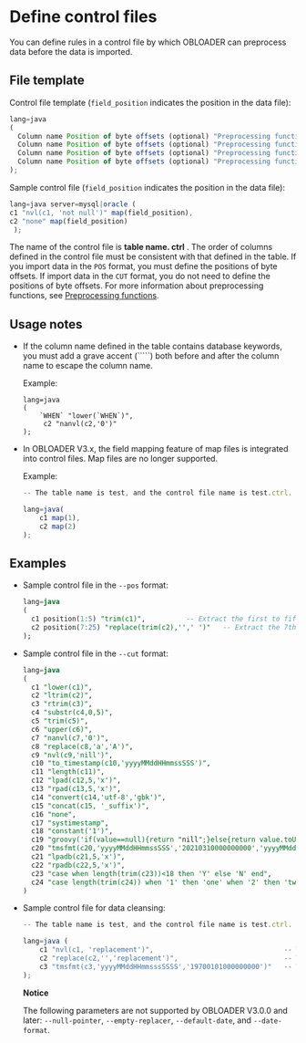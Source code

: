 Define control files 
=========================================

You can define rules in a control file by which OBLOADER can preprocess data before the data is imported. 

File template 
----------------------------------

Control file template (`field_position` indicates the position in the data file):

```javascript
lang=java 
(
  Column name Position of byte offsets (optional) "Preprocessing function" (optional) Mapping definition (optional),
  Column name Position of byte offsets (optional) "Preprocessing function" (optional) Mapping definition (optional),
  Column name Position of byte offsets (optional) "Preprocessing function" (optional) Mapping definition (optional),
  Column name Position of byte offsets (optional) "Preprocessing function" (optional) Mapping definition (optional)
);
```



Sample control file (`field_position` indicates the position in the data file):

```JavaScript
lang=java server=mysql|oracle (     
c1 "nvl(c1, 'not null')" map(field_position),     
c2 "none" map(field_position)
 );
```



The name of the control file is **table name. ctrl** . The order of columns defined in the control file must be consistent with that defined in the table. If you import data in the `POS` format, you must define the positions of byte offsets. If import data in the `CUT` format, you do not need to define the positions of byte offsets. For more information about preprocessing functions, see [Preprocessing functions](../../../3.OBDUMPER/2.obdumper-user-guide/4.obdumper-data-processing/2.obdumper-preprocessing-functions.md).

Usage notes 
--------------------------------

* If the column name defined in the table contains database keywords, you must add a grave accent (`````) both before and after the column name to escape the column name. 

  Example:

  ```unknow
  lang=java
  (
      `WHEN` "lower(`WHEN`)",
       c2 "nanvl(c2,'0')"
  );
  ```

  

* In OBLOADER V3.x, the field mapping feature of map files is integrated into control files. Map files are no longer supported. 

  Example:

  ```javascript
  -- The table name is test, and the control file name is test.ctrl. Configurations:
  
  lang=java(
      c1 map(1),
      c2 map(2)
  );
  ```

  




Examples 
-----------------------------

* Sample control file in the `--pos` format:

  ```sql
  lang=java
  (
    c1 position(1:5) "trim(c1)",          -- Extract the first to fifth bytes of characters from values in Column c1 and truncate the leading and trailing spaces of the result.
    c2 position(7:25) "replace(trim(c2),'',' ')"   -- Extract the 7th to 25th bytes of characters from values in Column c2, truncate the leading and trailing spaces of the result, and replace empty characters with spaces.
  );
  ```

  

* Sample control file in the `--cut` format:

  ```sql
  lang=java
  (
    c1 "lower(c1)",                                                                                 -- Convert letters of values in Column c1 to lowercase.
    c2 "ltrim(c2)",                                                                                 -- Truncate leading spaces of values in Column c2.
    c3 "rtrim(c3)",                                                                                 -- Truncate trailing spaces of values in Column c3.
    c4 "substr(c4,0,5)",                                                                            -- Extract a substring of five characters from values in Column c4. The extraction starts from the first byte of each value.
    c5 "trim(c5)",                                                                                  -- Truncate leading and trailing spaces of values in Column c5.
    c6 "upper(c6)",                                                                                 -- Convert letters of values in Column c6 to uppercase.
    c7 "nanvl(c7,'0')",                                                                             -- Verify values in Column c7 and return 0 for non-numeric values.
    c8 "replace(c8,'a','A')",                                                                       -- Replace Letter 'a' of values in Column c8 with Letter 'A'.
    c9 "nvl(c9,'nill')",                                                                            -- Verify whether values in Column c9 are null and return nill for null values.
    c10 "to_timestamp(c10,'yyyyMMddHHmmssSSS')",                                                    -- Convert values in Column c10 to the yyyy-MM-dd HH:mm:ss.SSS format. Return null if formatting fails.
    c11 "length(c11)",                                                                              -- Calculate the length of values in Column c11.
    c12 "lpad(c12,5,'x')",                                                                          -- Append a string of five 'x' to the left of values in Column c12.
    c13 "rpad(c13,5,'x')",                                                                          -- Append a string of five 'x' to the right of values in Column c13.
    c14 "convert(c14,'utf-8','gbk')",                                                               -- Convert the encoding of values in Column c14 from GBK to UTF-8.
    c15 "concat(c15, '_suffix')",                                                                   -- Concatenate values in Column c15 with a specific constant.
    c16 "none",                                                                                     -- Do not process values in Column c16.
    c17 "systimestamp",                                                                             -- Do not process values in Column c17.
    c18 "constant('1')",                                                                            -- Do not process values in Column c18. Return a constant 1.
    c19 "groovy('if(value==null){return "nill";}else{return value.toUpperCase();}')",               -- Pass the values in Column c19 to a dynamic function for processing.
    c20 "tmsfmt(c20,'yyyyMMddHHmmssSSS','20210310000000000','yyyyMMddHHmmssSSS')",                  -- Verify the dates of values in Column c20. If the verification fails, return the default value.
    c21 "lpadb(c21,5,'x')",                                                                         -- Append five single-byte 'x' to the left of values in Column c21.
    c22 "rpadb(c22,5,'x')",                                                                         -- Append five single-byte 'x' to the right of values in Column c22.
    c23 "case when length(trim(c23))<18 then 'Y' else 'N' end",                                     -- Verify whether values in Column c23 match the specified condition. If yes, return 'Y'.
    c24 "case length(trim(c24)) when '1' then 'one' when '2' then 'two' else 'unknown' end",        -- Verify whether values in Column c24 are equal to the specified value. If yes, return the corresponding value.
  )
  ```

  

* Sample control file for data cleansing:

  ```javascript
  -- The table name is test, and the control file name is test.ctrl. Configurations:
  
  lang=java (
      c1 "nvl(c1, 'replacement')",                                -- This is equivalent to --null-replacer 'replacement'.
      c2 "replace(c2,'','replacement')",                          -- This is equivalent to --empty-replacer 'replacement'.
      c3 "tmsfmt(c3,'yyyyMMddHHmmsssSSSS','19700101000000000')"   -- This is equivalent to --date-format 'yyyyMMddHHmmsssSSSS' --default-date '19700101000000000'.
  );
  ```

  
  **Notice**

  

  The following parameters are not supported by OBLOADER V3.0.0 and later: `--null-pointer`, `--empty-replacer`, `--default-date`, and `--date-format`.
  





